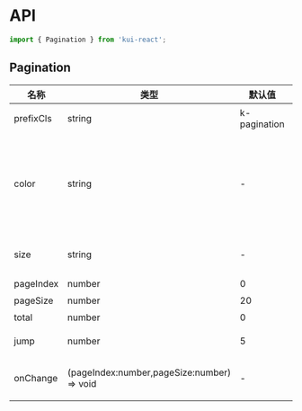# API

```jsx
import { Pagination } from 'kui-react';
```

## Pagination

| 名称      | 类型                                       | 默认值       | 描述                                                           |
| --------- | ------------------------------------------ | ------------ | -------------------------------------------------------------- |
| prefixCls | string                                     | k-pagination | 组件样式名                                                     |
| color     | string                                     | -            | 颜色风格，可选值 'primary' 'info' 'success' 'warning' 'danger' |
| size      | string                                     | -            | 尺寸，可选 'sm' 'lg'                                           |
| pageIndex | number                                     | 0            | 页码                                                           |
| pageSize  | number                                     | 20           | 分页大小                                                       |
| total     | number                                     | 0            | 总记录数                                                       |
| jump      | number                                     | 5            | 双箭头跳页数                                                   |
| onChange  | (pageIndex:number,pageSize:number) => void | -            | 改变页码时的回调函数                                           |

